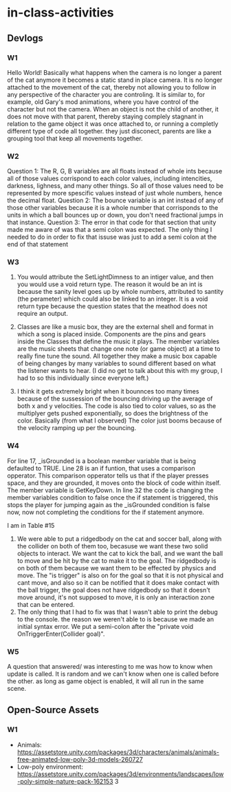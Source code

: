 # in-class-activities
## Devlogs
### W1
Hello World!
Basically what happens when the camera is no longer a parent of the cat anymore it becomes a static stand in place camera. It is no longer attached to the movement of the cat, thereby not allowing you to follow in any perspective of the character you are controling. It is similar to, for example, old Gary's mod animations, where you have control of the character but not the camera. When an object is not the child of another, it does not move with that parent, thereby staying complely stagnant in relation to the game object it was once attached to, or running a completly different type of code all together. they just disconect, parents are like a grouping tool that keep all movements together. 


### W2
Question 1: The R, G, B variables are all floats instead of whole ints because all of those values corrispond to each color values, including intencities, darkness, lighness, and many other things. So all of those values need to be represented by more spescific values instead of just whole numbers, hence the decimal float. 
Question 2: The bounce variable is an int instead of any of those other variables because it is a whole number that corrisponds to the units in which a ball bounces up or down, you don't need fractional jumps in that instance. 
Question 3: The error in that code for that section that unity made me aware of was that a semi colon was expected. The only thing I needed to do in order to fix that issuse was just to add a semi colon at the end of that statement

### W3
1. You would attribute the SetLightDimness to an intiger value, and then you would use a void return type. The reason it would be an int is because the sanity level goes up by whole numbers, attributed to santity (the perameter) which could also be linked to an integer. It is a void return type because the question states that the meathod does not require an output.

2. Classes are like a music box, they are the external shell and format in which a song is placed inside. Components are the pins and gears inside the Classes that define the music it plays. The member variables are the music sheets that change one note (or game object) at a time to really fine tune the sound. All together they make a music box capable of being changes by many variables to sound different based on what the listener wants to hear. (I did no get to talk about this with my group, I had to so this individually since everyone left.)

3. I think it gets extremely bright when it bounnces too many times because of the sussession of the bouncing driving up the average of both x and y velocities. The code is also tied to color values, so as the multiplyer gets pushed exponentially, so does the brightness of the color. Basically (from what I observed) The color just booms because of the velocity ramping up per the bouncing.



### W4

For line 17, _isGrounded is a boolean member variable that is being defaulted to TRUE. Line 28 is an if funtion, that uses a comparison opperator. This comparison opperator tells us that if the player presses space, and they are grounded, it moves onto the block of code within itself. The member variable is GetKeyDown. In line 32 the code is changing the member variables condition to false once the if statement is triggered, this stops the player for jumping again as the _isGrounded condition is false now, now not completing the conditions for the if statement anymore.



I am in Table #15


1. We were able to put a ridgedbody on the cat and soccer ball, along with the collider on both of them too, becasuse we want these two solid objects to interact. We want the cat to kick the ball, and we want the ball to move and be hit by the cat to make it to the goal. The ridgedbody is on both of them because we want them to be effected by physics and move. The "is trigger" is also on for the goal so that it is not physical and cant move, and also so it can be notified that it does make contact with the ball trigger, the goal does not have ridgedbody so that it doesn't move around, it's not supposed to move, it is only an interaction zone that can be entered. 
2. The only thing that I had to fix was that I wasn't able to print the debug to the console. the reason we weren't able to is because we made an initial syntax error. We put a semi-colon after the "private void OnTriggerEnter(Collider goal)". 

### W5

A question that answered/ was interesting to me was how to know when update is called.
It is random and we can't know when one is called before the other. as long as game object is enabled, it will all run in the same scene.
## Open-Source Assets
### W1
- Animals: https://assetstore.unity.com/packages/3d/characters/animals/animals-free-animated-low-poly-3d-models-260727 
- Low-poly environment: https://assetstore.unity.com/packages/3d/environments/landscapes/low-poly-simple-nature-pack-162153 3